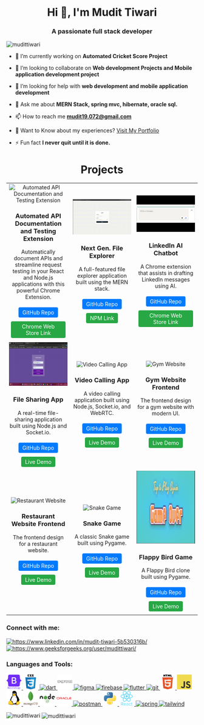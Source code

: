<h1 align="center">Hi 👋, I'm Mudit Tiwari</h1>
<h3 align="center">A passionate full stack developer</h3>

<p align="left"> <img src="https://komarev.com/ghpvc/?username=mudittiwari&label=Profile%20views&color=0e75b6&style=flat" alt="mudittiwari" /> </p>

- 🔭 I’m currently working on **Automated Cricket Score Project**

- 👯 I’m looking to collaborate on **Web development Projects and Mobile application development project**

- 🤝 I’m looking for help with **web development and mobile application development**

- 💬 Ask me about **MERN Stack, spring mvc, hibernate, oracle sql.**

- 📫 How to reach me **mudit19.072@gmail.com**

- 📄 Want to Know about my experiences? [Visit My Portfolio](https://mudittiwari.netlify.app/)

- ⚡ Fun fact **I never quit until it is done.**
<h1 align="center">Projects</h1>

<table min-width="800px">

<tr>
  <td align="center" width="30%">
    <img src="https://github.com/mudittiwari/API-Documentation-Extension/blob/master/demo/demo.gif" alt="Automated API Documentation and Testing Extension" style="width:100%;" />
    <h3>Automated API Documentation and Testing Extension</h3>
    <p>Automatically document APIs and streamline request testing in your React and Node.js applications with this powerful Chrome Extension.</p>
    <div>
      <a href="https://github.com/mudittiwari/API-Documentation-Extension" style="display:inline-block; margin:5px; padding:5px 10px; background-color:#007BFF; color:white; text-decoration:none; border-radius:4px;">GitHub Repo</a>
      <br>
      <a href="https://chromewebstore.google.com/detail/api-documentation/gbodgenhkdlohclkmcjlejpkjkemiloa?authuser=0&hl=en" style="display:inline-block; margin:5px; padding:5px 10px; background-color:#28A745; color:white; text-decoration:none; border-radius:4px;">Chrome Web Store Link</a>
    </div>
  </td>
  <td align="center" width="30%">
    <img src="https://github.com/mudittiwari/node.js-file-manager/blob/master/data/demo.gif" alt="File Explorer" style="width:100%;" />
    <h3>Next Gen. File Explorer</h3>
    <p>A full-featured file explorer application built using the MERN stack.</p>
    <div>
      <a href="https://github.com/mudittiwari/node.js-file-manager" style="display:inline-block; margin:5px; padding:5px 10px; background-color:#007BFF; color:white; text-decoration:none; border-radius:4px;">GitHub Repo</a>
      <br>
      <a href="https://www.npmjs.com/package/@mudittiwari13/node.js-file-manager" style="display:inline-block; margin:5px; padding:5px 10px; background-color:#28A745; color:white; text-decoration:none; border-radius:4px;">NPM Link</a>
    </div>
  </td>
  <td align="center" width="30%">
    <img src="https://github.com/mudittiwari/AILinkedInExtension/blob/master/screenshots/combined.gif" alt="LinkedIn AI Chatbot" style="width:100%;" />
    <h3>LinkedIn AI Chatbot</h3>
    <p>A Chrome extension that assists in drafting LinkedIn messages using AI.</p>
    <div>
      <a href="https://github.com/mudittiwari/AILinkedInExtension" style="display:inline-block; margin:5px; padding:5px 10px; background-color:#007BFF; color:white; text-decoration:none; border-radius:4px;">GitHub Repo</a>
      <br>
      <a href="https://chromewebstore.google.com/detail/linkedin-ai-chatbot/pghmmjcekckdmpblicpclnkafdflipgb" style="display:inline-block; margin:5px; padding:5px 10px; background-color:#28A745; color:white; text-decoration:none; border-radius:4px;">Chrome Web Store Link</a>
    </div>
  </td>
</tr>

<tr>
  <td align="center" width="30%">
    <img src="https://github.com/mudittiwari/socket.io_file_sharing_frontend/blob/master/file-sharing-demo.gif" alt="File Sharing App" style="width:100%;" />
    <h3>File Sharing App</h3>
    <p>A real-time file-sharing application built using Node.js and Socket.io.</p>
    <div>
      <a href="https://github.com/mudittiwari/socket.io_file_sharing_frontend" style="display:inline-block; margin:5px; padding:5px 10px; background-color:#007BFF; color:white; text-decoration:none; border-radius:4px;">GitHub Repo</a>
      <br>
      <a href="https://mudittiwari.github.io/socket.io_file_sharing_frontend/" style="display:inline-block; margin:5px; padding:5px 10px; background-color:#28A745; color:white; text-decoration:none; border-radius:4px;">Live Demo</a>
    </div>
  </td>
  <td align="center" width="30%">
    <img src="https://github.com/mudittiwari/video-calling-using-webrtc-and-socket.io/blob/master/video-calling-demo.gif" alt="Video Calling App" style="width:100%;" />
    <h3>Video Calling App</h3>
    <p>A video calling application built using Node.js, Socket.io, and WebRTC.</p>
    <div>
      <a href="https://github.com/mudittiwari/video-calling-using-webrtc-and-socket.io" style="display:inline-block; margin:5px; padding:5px 10px; background-color:#007BFF; color:white; text-decoration:none; border-radius:4px;">GitHub Repo</a>
      <br>
      <a href="https://video-calling-using-webrtc-and-socket-io-mz4y-dwf5xd8at.vercel.app/" style="display:inline-block; margin:5px; padding:5px 10px; background-color:#28A745; color:white; text-decoration:none; border-radius:4px;">Live Demo</a>
    </div>
  </td>
  <td align="center" width="30%">
    <img src="https://github.com/mudittiwari/gym_website/blob/master/gym-website-demo.gif" alt="Gym Website" style="width:100%;" />
    <h3>Gym Website Frontend</h3>
    <p>The frontend design for a gym website with modern UI.</p>
    <div>
      <a href="https://github.com/mudittiwari/gym_website" style="display:inline-block; margin:5px; padding:5px 10px; background-color:#007BFF; color:white; text-decoration:none; border-radius:4px;">GitHub Repo</a>
      <br>
      <a href="https://mudittiwari.github.io/gym_website/" style="display:inline-block; margin:5px; padding:5px 10px; background-color:#28A745; color:white; text-decoration:none; border-radius:4px;">Live Demo</a>
    </div>
  </td>
</tr>

<tr>
  <td align="center" width="30%">
    <img src="https://github.com/mudittiwari/restaurant_website/blob/main/restaurant-website-demo.gif" alt="Restaurant Website" style="width:100%;" />
    <h3>Restaurant Website Frontend</h3>
    <p>The frontend design for a restaurant website.</p>
    <div>
      <a href="https://github.com/mudittiwari/restaurant_website" style="display:inline-block; margin:5px; padding:5px 10px; background-color:#007BFF; color:white; text-decoration:none; border-radius:4px;">GitHub Repo</a>
      <br>
      <a href="https://mudit-restaurant-application.netlify.app/" style="display:inline-block; margin:5px; padding:5px 10px; background-color:#28A745; color:white; text-decoration:none; border-radius:4px;">Live Demo</a>
    </div>
  </td>
  <td align="center" width="30%">
    <img src="https://github.com/mudittiwari/SnakeGameWeb/blob/master/snakegame-master/demo.gif" alt="Snake Game" style="width:100%;" />
    <h3>Snake Game</h3>
    <p>A classic Snake game built using Pygame.</p>
    <div>
      <a href="https://github.com/mudittiwari/SnakeGameWeb" style="display:inline-block; margin:5px; padding:5px 10px; background-color:#007BFF; color:white; text-decoration:none; border-radius:4px;">GitHub Repo</a>
      <br>
      <a href="https://mudittiwari.github.io/SnakeGameWeb/" style="display:inline-block; margin:5px; padding:5px 10px; background-color:#28A745; color:white; text-decoration:none; border-radius:4px;">Live Demo</a>
    </div>
  </td>
  <td align="center" width="30%">
    <img src="https://github.com/mudittiwari/FlappyBirdGameWeb/blob/master/flapppybirdgame-master/demo.gif" alt="Flappy Bird Game" style="width:100%;" />
    <h3>Flappy Bird Game</h3>
    <p>A Flappy Bird clone built using Pygame.</p>
    <div>
      <a href="https://github.com/mudittiwari/FlappyBirdGameWeb" style="display:inline-block; margin:5px; padding:5px 10px; background-color:#007BFF; color:white; text-decoration:none; border-radius:4px;">GitHub Repo</a>
      <br>
      <a href="https://mudittiwari.github.io/FlappyBirdGameWeb/" style="display:inline-block; margin:5px; padding:5px 10px; background-color:#28A745; color:white; text-decoration:none; border-radius:4px;">Live Demo</a>
    </div>
  </td>
</tr>

</table>



<h3 align="left">Connect with me:</h3>
<p align="left">
<a href="https://linkedin.com/in/https://www.linkedin.com/in/mudit-tiwari-5b530316b/" target="blank"><img align="center" src="https://raw.githubusercontent.com/rahuldkjain/github-profile-readme-generator/master/src/images/icons/Social/linked-in-alt.svg" alt="https://www.linkedin.com/in/mudit-tiwari-5b530316b/" height="30" width="40" /></a>
<a href="https://auth.geeksforgeeks.org/user/https://www.geeksforgeeks.org/user/mudittiwari/" target="blank"><img align="center" src="https://raw.githubusercontent.com/rahuldkjain/github-profile-readme-generator/master/src/images/icons/Social/geeks-for-geeks.svg" alt="https://www.geeksforgeeks.org/user/mudittiwari/" height="30" width="40" /></a>
</p>

<h3 align="left">Languages and Tools:</h3>
<p align="left"> <a href="https://getbootstrap.com" target="_blank" rel="noreferrer"> <img src="https://raw.githubusercontent.com/devicons/devicon/master/icons/bootstrap/bootstrap-plain-wordmark.svg" alt="bootstrap" width="40" height="40"/> </a> <a href="https://www.w3schools.com/css/" target="_blank" rel="noreferrer"> <img src="https://raw.githubusercontent.com/devicons/devicon/master/icons/css3/css3-original-wordmark.svg" alt="css3" width="40" height="40"/> </a> <a href="https://dart.dev" target="_blank" rel="noreferrer"> <img src="https://www.vectorlogo.zone/logos/dartlang/dartlang-icon.svg" alt="dart" width="40" height="40"/> </a> <a href="https://expressjs.com" target="_blank" rel="noreferrer"> <img src="https://raw.githubusercontent.com/devicons/devicon/master/icons/express/express-original-wordmark.svg" alt="express" width="40" height="40"/> </a> <a href="https://www.figma.com/" target="_blank" rel="noreferrer"> <img src="https://www.vectorlogo.zone/logos/figma/figma-icon.svg" alt="figma" width="40" height="40"/> </a> <a href="https://firebase.google.com/" target="_blank" rel="noreferrer"> <img src="https://www.vectorlogo.zone/logos/firebase/firebase-icon.svg" alt="firebase" width="40" height="40"/> </a> <a href="https://flutter.dev" target="_blank" rel="noreferrer"> <img src="https://www.vectorlogo.zone/logos/flutterio/flutterio-icon.svg" alt="flutter" width="40" height="40"/> </a> <a href="https://git-scm.com/" target="_blank" rel="noreferrer"> <img src="https://www.vectorlogo.zone/logos/git-scm/git-scm-icon.svg" alt="git" width="40" height="40"/> </a> <a href="https://www.w3.org/html/" target="_blank" rel="noreferrer"> <img src="https://raw.githubusercontent.com/devicons/devicon/master/icons/html5/html5-original-wordmark.svg" alt="html5" width="40" height="40"/> </a> <a href="https://developer.mozilla.org/en-US/docs/Web/JavaScript" target="_blank" rel="noreferrer"> <img src="https://raw.githubusercontent.com/devicons/devicon/master/icons/javascript/javascript-original.svg" alt="javascript" width="40" height="40"/> </a> <a href="https://www.linux.org/" target="_blank" rel="noreferrer"> <img src="https://raw.githubusercontent.com/devicons/devicon/master/icons/linux/linux-original.svg" alt="linux" width="40" height="40"/> </a> <a href="https://www.mongodb.com/" target="_blank" rel="noreferrer"> <img src="https://raw.githubusercontent.com/devicons/devicon/master/icons/mongodb/mongodb-original-wordmark.svg" alt="mongodb" width="40" height="40"/> </a> <a href="https://nodejs.org" target="_blank" rel="noreferrer"> <img src="https://raw.githubusercontent.com/devicons/devicon/master/icons/nodejs/nodejs-original-wordmark.svg" alt="nodejs" width="40" height="40"/> </a> <a href="https://www.oracle.com/" target="_blank" rel="noreferrer"> <img src="https://raw.githubusercontent.com/devicons/devicon/master/icons/oracle/oracle-original.svg" alt="oracle" width="40" height="40"/> </a> <a href="https://postman.com" target="_blank" rel="noreferrer"> <img src="https://www.vectorlogo.zone/logos/getpostman/getpostman-icon.svg" alt="postman" width="40" height="40"/> </a> <a href="https://www.python.org" target="_blank" rel="noreferrer"> <img src="https://raw.githubusercontent.com/devicons/devicon/master/icons/python/python-original.svg" alt="python" width="40" height="40"/> </a> <a href="https://reactjs.org/" target="_blank" rel="noreferrer"> <img src="https://raw.githubusercontent.com/devicons/devicon/master/icons/react/react-original-wordmark.svg" alt="react" width="40" height="40"/> </a> <a href="https://spring.io/" target="_blank" rel="noreferrer"> <img src="https://www.vectorlogo.zone/logos/springio/springio-icon.svg" alt="spring" width="40" height="40"/> </a> <a href="https://tailwindcss.com/" target="_blank" rel="noreferrer"> <img src="https://www.vectorlogo.zone/logos/tailwindcss/tailwindcss-icon.svg" alt="tailwind" width="40" height="40"/> </a> </p>

<p><img align="left" src="https://github-readme-stats.vercel.app/api/top-langs?username=mudittiwari&show_icons=true&locale=en&layout=compact" alt="mudittiwari" /></p>

<p>&nbsp;<img align="center" src="https://github-readme-stats.vercel.app/api?username=mudittiwari&show_icons=true&locale=en" alt="mudittiwari" /></p>
